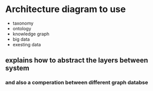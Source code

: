 <h1>Architecture diagram to use</h1>
  <ul>
  <li>taxonomy</li> 
  <li>ontology</li>
  <li>knowledge graph</li>
  <li>big data</li>
  <li>exesting data</li>
  </ul>
  
  <h2>explains how to abstract the layers between system</h2>
  <h3>and also a comperation between different graph databse</h3>
  
  
